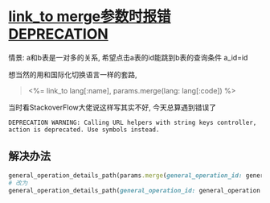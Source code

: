 # [link_to merge参数时报错DEPRECATION](2019/11/link_to-merge-warning)

情景: a和b表是一对多的关系, 希望点击a表的id能跳到b表的查询条件 a_id=id

想当然的用和国际化切换语言一样的套路, 

> &lt;%= link_to lang[:name], params.merge(lang: lang[:code]) %>

当时看StackoverFlow大佬说这样写其实不好, 今天总算遇到错误了

```
DEPRECATION WARNING: Calling URL helpers with string keys controller, action is deprecated. Use symbols instead.
```

## 解决办法

```ruby
general_operation_details_path(params.merge(general_operation_id: general_operation.id))
# 改为
general_operation_details_path(general_operation_id: general_operation.id)
```
